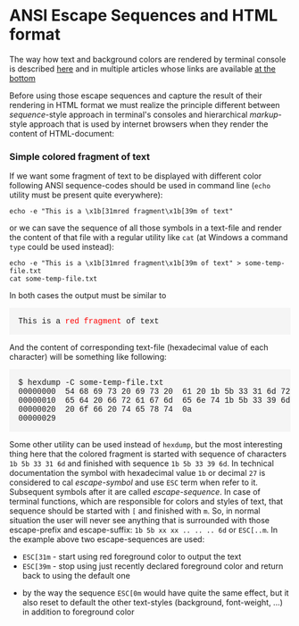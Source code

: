 # ANSI Escape Sequences and HTML format

The way how text and background colors are rendered by terminal console is described 
[here](./ANSI-Escape-Sequences.md) and in multiple articles whose links are available 
[at the bottom](./ANSI-Escape-Sequences.md#Resources)

Before using those escape sequences and capture the result of their rendering in HTML format
we must realize the principle different between _sequence_-style approach in terminal's consoles 
and hierarchical _markup_-style approach that is used by internet browsers when they render
the content of HTML-document:

### Simple colored fragment of text

If we want some fragment of text to be displayed with different color following ANSI sequence-codes
should be used in command line (`echo` utility must be present quite everywhere):
```shell
echo -e "This is a \x1b[31mred fragment\x1b[39m of text"
```
or we can save the sequence of all those symbols in a text-file and render the content of that file with 
a regular utility like `cat` (at Windows a command `type` could be used instead):
```shell
echo -e "This is a \x1b[31mred fragment\x1b[39m of text" > some-temp-file.txt
cat some-temp-file.txt
```
In both cases the output must be similar to
<div style="font-family:courier; background-color:WhiteSmoke; padding:16px">
This is a <span style="color: red">red fragment</span> of text
</div>

And the content of corresponding text-file (hexadecimal value of each character)
will be something like following:
<pre style="font-family:courier; background-color:WhiteSmoke; padding:16px">
$ hexdump -C some-temp-file.txt
00000000  54 68 69 73 20 69 73 20  61 20 1b 5b 33 31 6d 72  |This is a .[31mr|
00000010  65 64 20 66 72 61 67 6d  65 6e 74 1b 5b 33 39 6d  |ed fragment.[39m|
00000020  20 6f 66 20 74 65 78 74  0a                       | of text.       |
00000029
</pre>

Some other utility can be used instead of `hexdump`, but the most interesting thing here that
the colored fragment is started with sequence of characters  `1b 5b 33 31 6d` and finished with 
sequence `1b 5b 33 39 6d`. In technical documentation the symbol with hexadecimal value `1b`
or decimal `27` is considered to cal _escape-symbol_ and use `ESC` term when refer to it. Subsequent
symbols after it are called _escape-sequence_. In case of terminal functions, which are responsible 
for colors and styles of text, that sequence should be started with `[` and finished with `m`.
So, in normal situation the user will never see anything that is surrounded with those escape-prefix 
and escape-suffix: `1b 5b xx xx .. .. .. 6d` or `ESC[..m`. In the example above two escape-sequences are used:
* `ESC[31m` - start using red foreground color to output the text
* `ESC[39m` - stop using just recently declared foreground color and return back to using the default one
- by the way the sequence `ESC[0m` would have quite the same effect, but it also reset to default the other 
text-styles (background, font-weight, ...) in addition to foreground color
